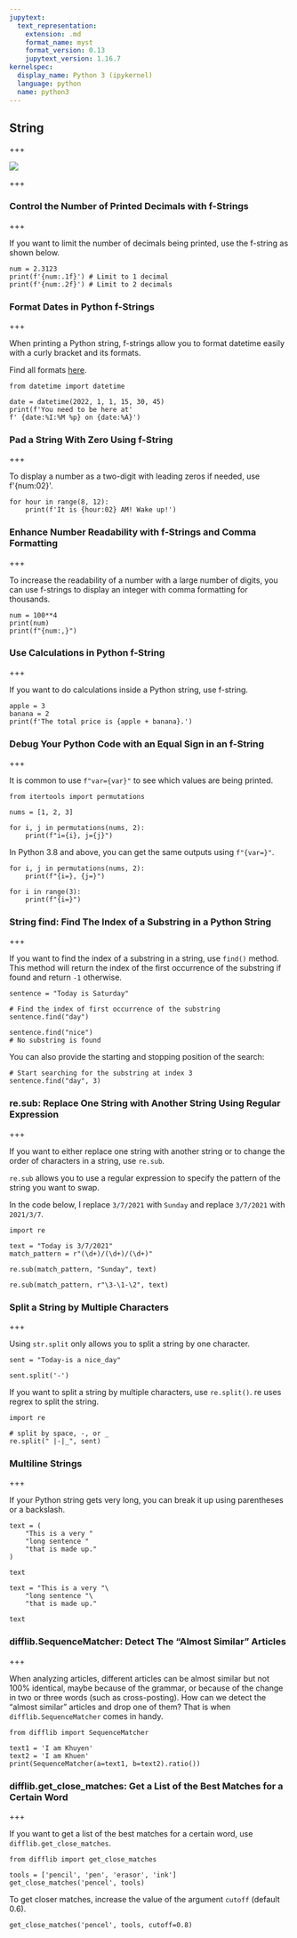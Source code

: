 ```yaml
---
jupytext:
  text_representation:
    extension: .md
    format_name: myst
    format_version: 0.13
    jupytext_version: 1.16.7
kernelspec:
  display_name: Python 3 (ipykernel)
  language: python
  name: python3
---
```


## String

+++

![](../img/string.png)

+++

### Control the Number of Printed Decimals with f-Strings

+++

If you want to limit the number of decimals being printed, use the f-string as shown below. 

```{code-cell} ipython3
num = 2.3123
print(f'{num:.1f}') # Limit to 1 decimal
print(f'{num:.2f}') # Limit to 2 decimals
```

### Format Dates in Python f-Strings

+++

When printing a Python string, f-strings allow you to format datetime easily with a curly bracket and its formats.

Find all formats [here](https://docs.python.org/2/library/datetime.html#strftime-and-strptime-behavior).

```{code-cell} ipython3
from datetime import datetime

date = datetime(2022, 1, 1, 15, 30, 45)
print(f'You need to be here at'
f' {date:%I:%M %p} on {date:%A}')
```

### Pad a String With Zero Using f-String

+++

To display a number as a two-digit with leading zeros if needed, use f'{num:02}'.

```{code-cell} ipython3
for hour in range(8, 12):
    print(f'It is {hour:02} AM! Wake up!')
```

### Enhance Number Readability with f-Strings and Comma Formatting 

+++

To increase the readability of a number with a large number of digits, you can use f-strings to display an integer with comma formatting for thousands.

```{code-cell} ipython3
num = 100**4
print(num)
print(f"{num:,}")
```

### Use Calculations in Python f-String

+++

If you want to do calculations inside a Python string, use f-string.

```{code-cell} ipython3
apple = 3
banana = 2
print(f'The total price is {apple + banana}.')
```

### Debug Your Python Code with an Equal Sign in an f-String

+++

It is common to use `f"var={var}"` to see which values are being printed.

```{code-cell} ipython3
from itertools import permutations

nums = [1, 2, 3]

for i, j in permutations(nums, 2):
    print(f"i={i}, j={j}")
```

In Python 3.8 and above, you can get the same outputs using `f"{var=}"`.

```{code-cell} ipython3
for i, j in permutations(nums, 2):
    print(f"{i=}, {j=}")
```

```{code-cell} ipython3
for i in range(3):
    print(f"{i=}")
```

### String find: Find The Index of a Substring in a Python String

+++

If you want to find the index of a substring in a string, use `find()` method. This method will return the index of the first occurrence of the substring if found and return `-1` otherwise.

```{code-cell} ipython3
sentence = "Today is Saturday"

# Find the index of first occurrence of the substring
sentence.find("day")
```

```{code-cell} ipython3
sentence.find("nice")
# No substring is found
```

You can also provide the starting and stopping position of the search:

```{code-cell} ipython3
# Start searching for the substring at index 3
sentence.find("day", 3)
```

### re.sub: Replace One String with Another String Using Regular Expression	

+++

If you want to either replace one string with another string or to change the order of characters in a string, use `re.sub`.

`re.sub` allows you to use a regular expression to specify the pattern of the string you want to swap.

In the code below, I replace `3/7/2021` with `Sunday` and replace `3/7/2021` with `2021/3/7`.

```{code-cell} ipython3
import re

text = "Today is 3/7/2021"
match_pattern = r"(\d+)/(\d+)/(\d+)"

re.sub(match_pattern, "Sunday", text)
```

```{code-cell} ipython3
re.sub(match_pattern, r"\3-\1-\2", text)
```

### Split a String by Multiple Characters

+++

Using `str.split` only allows you to split a string by one character.

```{code-cell} ipython3
sent = "Today-is a nice_day"

sent.split('-')
```

If you want to split a string by multiple characters, use `re.split()`. re uses regrex to split the string.

```{code-cell} ipython3
import re

# split by space, -, or _
re.split(" |-|_", sent)
```

### Multiline Strings 

+++

If your Python string gets very long, you can break it up using parentheses or a backslash.

```{code-cell} ipython3
text = (
    "This is a very "
    "long sentence "
    "that is made up."
)

text
```

```{code-cell} ipython3
text = "This is a very "\
    "long sentence "\
    "that is made up."

text
```

### difflib.SequenceMatcher: Detect The “Almost Similar” Articles

+++

When analyzing articles, different articles can be almost similar but not 100% identical, maybe because of the grammar, or because of the change in two or three words (such as cross-posting). How can we detect the “almost similar” articles and drop one of them? That is when `difflib.SequenceMatcher` comes in handy. 

```{code-cell} ipython3
from difflib import SequenceMatcher

text1 = 'I am Khuyen'
text2 = 'I am Khuen'
print(SequenceMatcher(a=text1, b=text2).ratio())
```

### difflib.get_close_matches:  Get a List of the Best Matches for a Certain Word

+++

If you want to get a list of the best matches for a certain word, use `difflib.get_close_matches`.  

```{code-cell} ipython3
from difflib import get_close_matches

tools = ['pencil', 'pen', 'erasor', 'ink']
get_close_matches('pencel', tools)
```

To get closer matches, increase the value of the argument `cutoff` (default 0.6). 

```{code-cell} ipython3
get_close_matches('pencel', tools, cutoff=0.8)
```
